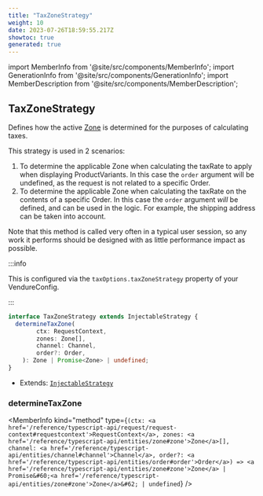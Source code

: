 ```yaml
---
title: "TaxZoneStrategy"
weight: 10
date: 2023-07-26T18:59:55.217Z
showtoc: true
generated: true
---
```

<!-- This file was generated from the Vendure source. Do not modify. Instead, re-run the "docs:build" script -->
import MemberInfo from '@site/src/components/MemberInfo';
import GenerationInfo from '@site/src/components/GenerationInfo';
import MemberDescription from '@site/src/components/MemberDescription';


## TaxZoneStrategy

<GenerationInfo sourceFile="packages/core/src/config/tax/tax-zone-strategy.ts" sourceLine="28" packageName="@vendure/core" />

Defines how the active <a href='/reference/typescript-api/entities/zone#zone'>Zone</a> is determined for the purposes of calculating taxes.

This strategy is used in 2 scenarios:

1. To determine the applicable Zone when calculating the taxRate to apply when displaying ProductVariants. In this case the
`order` argument will be undefined, as the request is not related to a specific Order.
2. To determine the applicable Zone when calculating the taxRate on the contents of a specific Order. In this case the
`order` argument _will_ be defined, and can be used in the logic. For example, the shipping address can be taken into account.

Note that this method is called very often in a typical user session, so any work it performs should be designed with as little
performance impact as possible.

:::info

This is configured via the `taxOptions.taxZoneStrategy` property of
your VendureConfig.

:::

```ts title="Signature"
interface TaxZoneStrategy extends InjectableStrategy {
  determineTaxZone(
        ctx: RequestContext,
        zones: Zone[],
        channel: Channel,
        order?: Order,
    ): Zone | Promise<Zone> | undefined;
}
```
* Extends: <code><a href='/reference/typescript-api/common/injectable-strategy#injectablestrategy'>InjectableStrategy</a></code>



<div className="members-wrapper">

### determineTaxZone

<MemberInfo kind="method" type={`(ctx: <a href='/reference/typescript-api/request/request-context#requestcontext'>RequestContext</a>, zones: <a href='/reference/typescript-api/entities/zone#zone'>Zone</a>[], channel: <a href='/reference/typescript-api/entities/channel#channel'>Channel</a>, order?: <a href='/reference/typescript-api/entities/order#order'>Order</a>) => <a href='/reference/typescript-api/entities/zone#zone'>Zone</a> | Promise&#60;<a href='/reference/typescript-api/entities/zone#zone'>Zone</a>&#62; | undefined`}   />




</div>
